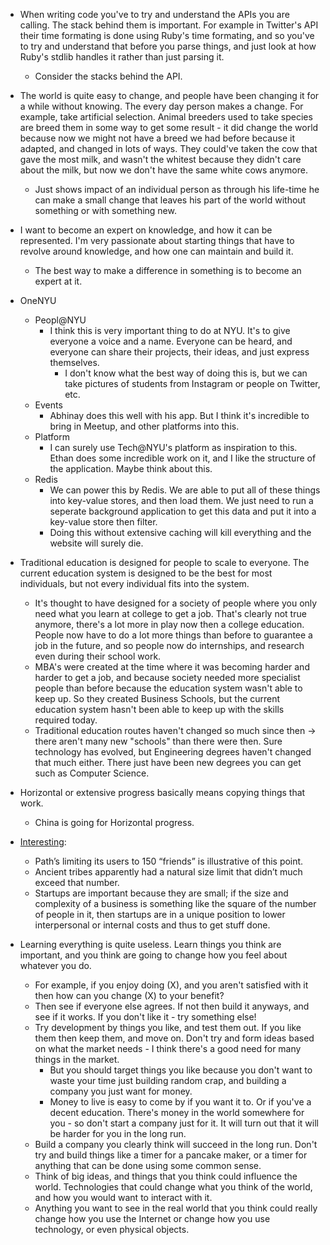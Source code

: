 - When writing code you've to try and understand the APIs you are calling. The stack behind them is important. For example in Twitter's API their time formating is done using Ruby's time formating, and so you've to try and understand that before you parse things, and just look at how Ruby's stdlib handles it rather than just parsing it.
	- Consider the stacks behind the API.

- The world is quite easy to change, and people have been changing it for a while without knowing. The every day person makes a change. For example, take artificial selection. Animal breeders used to take species are breed them in some way to get some result - it did change the world because now we might not have a breed we had before because it adapted, and changed in lots of ways. They could've taken the cow that gave the most milk, and wasn't the whitest because they didn't care about the milk, but now we don't have the same white cows anymore.
	- Just shows impact of an individual person as through his life-time he can make a small change that leaves his part of the world without something or with something new.

- I want to become an expert on knowledge, and how it can be represented. I'm very passionate about starting things that have to revolve around knowledge, and how one can maintain and build it.
	- The best way to make a difference in something is to become an expert at it.

- OneNYU
	- Peopl@NYU
		- I think this is very important thing to do at NYU. It's to give everyone a voice and a name. Everyone can be heard, and everyone can share their projects, their ideas, and just express themselves.
			- I don't know what the best way of doing this is, but we can take pictures of students from Instagram or people on Twitter, etc.
	- Events
		- Abhinay does this well with his app. But I think it's incredible to bring in Meetup, and other platforms into this.
	- Platform
		- I can surely use Tech@NYU's platform as inspiration to this. Ethan does some incredible work on it, and I like the structure of the application. Maybe think about this.
	- Redis
		- We can power this by Redis. We are able to put all of these things into key-value stores, and then load them. We just need to run a seperate background application to get this data and put it into a key-value store then filter. 
		- Doing this without extensive caching will kill everything and the website will surely die.

- Traditional education is designed for people to scale to everyone. The current education system is designed to be the best for most individuals, but not every individual fits into the system. 
	- It's thought to have designed for a society of people where you only need what you learn at college to get a job. That's clearly not true anymore, there's a lot more in play now then a college education. People now have to do a lot more things than before to guarantee a job in the future, and so people now do internships, and research even during their school work. 
	- MBA's were created at the time where it was becoming harder and harder to get a job, and because society needed more specialist people than before because the education system wasn't able to keep up. So they created Business Schools, but the current education system hasn't been able to keep up with the skills required today. 
	- Traditional education routes haven't changed so much since then -> there aren't many new "schools" than there were then. Sure technology has evolved, but Engineering degrees haven't changed that much either. There just have been new degrees you can get such as Computer Science. 

- Horizontal or extensive progress basically means copying things that work.
	- China is going for Horizontal progress. 

- [Interesting](http://blakemasters.com/post/20400301508/cs183class1):
	- Path’s limiting its users to 150 “friends” is illustrative of this point. 
	- Ancient tribes apparently had a natural size limit that didn’t much exceed that number. 
	- Startups are important because they are small; if the size and complexity of a business is something like the square of the number of people in it, then startups are in a unique position to lower interpersonal or internal costs and thus to get stuff done.

- Learning everything is quite useless. Learn things you think are important, and you think are going to change how you feel about whatever you do.
	- For example, if you enjoy doing (X), and you aren't satisfied with it then how can you change (X) to your benefit? 
	- Then see if everyone else agrees. If not then build it anyways, and see if it works. If you don't like it - try something else!
	- Try development by things you like, and test them out. If you like them then keep them, and move on. Don't try and form ideas based on what the market needs - I think there's a good need for many things in the market. 
		- But you should target things you like because you don't want to waste your time just building random crap, and building a company you just want for money.
		- Money to live is easy to come by if you want it to. Or if you've a decent education. There's money in the world somewhere for you - so don't start a company just for it. It will turn out that it will be harder for you in the long run.
	- Build a company you clearly think will succeed in the long run. Don't try and build things like a timer for a pancake maker, or a timer for anything that can be done using some common sense.
	- Think of big ideas, and things that you think could influence the world. Technologies that could change what you think of the world, and how you would want to interact with it.
	- Anything you want to see in the real world that you think could really change how you use the Internet or change how you use technology, or even physical objects.
